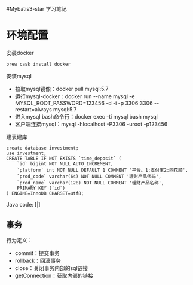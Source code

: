 #Mybatis3-star 学习笔记

# 环境配置

安装docker

```
brew cask install docker
```

安装mysql

- 拉取mysql镜像：docker pull mysql:5.7 
- 运行mysql-docker：docker run --name mysql -e MYSQL_ROOT_PASSWORD=123456 -d -i -p 3306:3306 --restart=always mysql:5.7 
- 进入mysql bash命令行：docker exec -ti mysql bash mysql
- 客户端连接mysql：mysql -hlocalhost -P3306 -uroot -p123456

建表建库

```mysql
create database investment;
use investment;
CREATE TABLE IF NOT EXISTS `time_deposit` (
	`id` bigint NOT NULL AUTO_INCREMENT,
	`platform` int NOT NULL DEFAULT 1 COMMENT '平台。1:支付宝2:同花顺',
	`prod_code` varchar(64) NOT NULL COMMENT '理财产品代码',
	`prod_name` varchar(128) NOT NULL COMMENT '理财产品名称',
	PRIMARY KEY (`id`)
) ENGINE=InnoDB CHARSET=utf8;
```

Java code: [|]

## 事务

行为定义：

- commit：提交事务
- rollback：回滚事务
- close：关闭事务内部的sql链接
- getConnection：获取内部的链接

